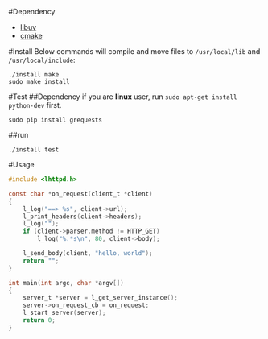 #Dependency
* [libuv](https://github.com/libuv/libuv)
* [cmake](http://www.cmake.org/)

#Install
Below commands will compile and move files to `/usr/local/lib` and `/usr/local/include`:

```shell
./install make
sudo make install
```

#Test
##Dependency
if you are **linux** user, run `sudo apt-get install python-dev` first.

```shell
sudo pip install grequests
```

##run
```shell
./install test
```

#Usage
```c
#include <lhttpd.h>

const char *on_request(client_t *client)
{
    l_log("==> %s", client->url);
    l_print_headers(client->headers);
    l_log("");
    if (client->parser.method != HTTP_GET)
        l_log("%.*s\n", 80, client->body);

    l_send_body(client, "hello, world");
    return "";
}

int main(int argc, char *argv[])
{
    server_t *server = l_get_server_instance();
    server->on_request_cb = on_request;
    l_start_server(server);
    return 0;
}
```